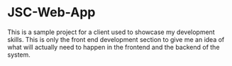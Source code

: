 # JSC-Web-App
This is a sample project for a client used to showcase my development skills. This is only the front end development section to give me an idea of what will actually need to happen in the frontend and the backend of the system. 
